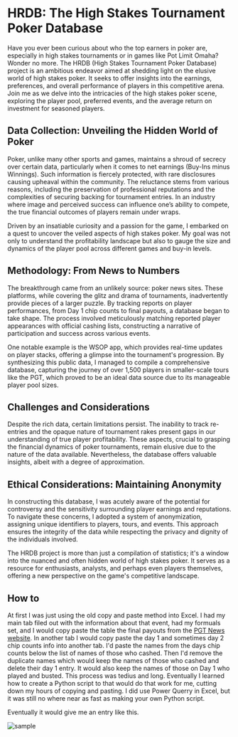 # HRDB: The High Stakes Tournament Poker Database

Have you ever been curious about who the top earners in poker are, especially in high stakes tournaments or in games like Pot Limit Omaha? Wonder no more. The HRDB (High Stakes Tournament Poker Database) project is an ambitious endeavor aimed at shedding light on the elusive world of high stakes poker. It seeks to offer insights into the earnings, preferences, and overall performance of players in this competitive arena. Join me as we delve into the intricacies of the high stakes poker scene, exploring the player pool, preferred events, and the average return on investment for seasoned players.

## Data Collection: Unveiling the Hidden World of Poker

Poker, unlike many other sports and games, maintains a shroud of secrecy over certain data, particularly when it comes to net earnings (Buy-Ins minus Winnings). Such information is fiercely protected, with rare disclosures causing upheaval within the community. The reluctance stems from various reasons, including the preservation of professional reputations and the complexities of securing backing for tournament entries. In an industry where image and perceived success can influence one’s ability to compete, the true financial outcomes of players remain under wraps.

Driven by an insatiable curiosity and a passion for the game, I embarked on a quest to uncover the veiled aspects of high stakes poker. My goal was not only to understand the profitability landscape but also to gauge the size and dynamics of the player pool across different games and buy-in levels.

## Methodology: From News to Numbers

The breakthrough came from an unlikely source: poker news sites. These platforms, while covering the glitz and drama of tournaments, inadvertently provide pieces of a larger puzzle. By tracking reports on player performances, from Day 1 chip counts to final payouts, a database began to take shape. The process involved meticulously matching reported player appearances with official cashing lists, constructing a narrative of participation and success across various events.

One notable example is the WSOP app, which provides real-time updates on player stacks, offering a glimpse into the tournament's progression. By synthesizing this public data, I managed to compile a comprehensive database, capturing the journey of over 1,500 players in smaller-scale tours like the PGT, which proved to be an ideal data source due to its manageable player pool sizes.

## Challenges and Considerations

Despite the rich data, certain limitations persist. The inability to track re-entries and the opaque nature of tournament rakes present gaps in our understanding of true player profitability. These aspects, crucial to grasping the financial dynamics of poker tournaments, remain elusive due to the nature of the data available. Nevertheless, the database offers valuable insights, albeit with a degree of approximation.

## Ethical Considerations: Maintaining Anonymity

In constructing this database, I was acutely aware of the potential for controversy and the sensitivity surrounding player earnings and reputations. To navigate these concerns, I adopted a system of anonymization, assigning unique identifiers to players, tours, and events. This approach ensures the integrity of the data while respecting the privacy and dignity of the individuals involved.

The HRDB project is more than just a compilation of statistics; it's a window into the nuanced and often hidden world of high stakes poker. It serves as a resource for enthusiasts, analysts, and perhaps even players themselves, offering a new perspective on the game's competitive landscape.


## How to
At first I was just using the old copy and paste method into Excel.  I had my main tab filed out with the information about that event, had my formuals set, and I would copy paste the table the final payouts from the [PGT News website](https://www.pgt.com/live-reporting/pokergo-cup-2024/event-1-5100-nolimit-holdem). In another tab I would copy paste the day 1 and sometimes day 2 chip counts info into another tab.  I'd paste the names from the days chip counts below the list of names of those who cashed.  Then I'd remove the duplicate names which would keep the names of those who cashed and delete their day 1 entry.  It would also keep the names of those on Day 1 who played and busted.  This process was tedius and long.  Eventually I learned how to create a Python script to that would do that work for me, cutting down my hours of copying and pasting.  I did use Power Querry in Excel, but it was still no where near as fast as making your own Python script.  

Eventually it would give me an entry like this.

![sample](https://github.com/rcs1978/hrdb/assets/152421676/6168af0e-86b0-4d81-a5f4-1d3c2737c266)









